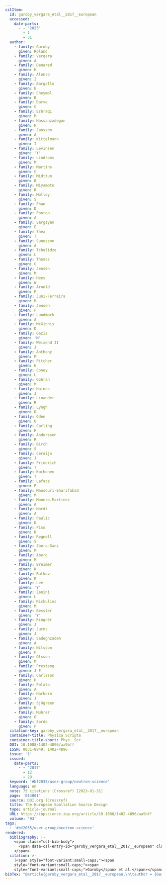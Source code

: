 ```yaml
---
cslItem:
  id: garoby_vergara_etal__2017__european
  accessed:
    date-parts:
      - - '2023'
        - 1
        - 31
  author:
    - family: Garoby
      given: Roland
    - family: Vergara
      given: A
    - family: Danared
      given: H
    - family: Alonso
      given: I
    - family: Bargallo
      given: E
    - family: Cheymol
      given: B
    - family: Darve
      given: C
    - family: Eshraqi
      given: M
    - family: Hassanzadegan
      given: H
    - family: Jansson
      given: A
    - family: Kittelmann
      given: I
    - family: Levinsen
      given: 'Y'
    - family: Lindroos
      given: M
    - family: Martins
      given: C
    - family: Midttun
      given: Ø
    - family: Miyamoto
      given: R
    - family: Molloy
      given: S
    - family: Phan
      given: D
    - family: Ponton
      given: A
    - family: Sargsyan
      given: E
    - family: Shea
      given: T
    - family: Sunesson
      given: A
    - family: Tchelidze
      given: L
    - family: Thomas
      given: C
    - family: Jensen
      given: M
    - family: Hees
      given: W
    - family: Arnold
      given: P
    - family: Juni-Ferreira
      given: M
    - family: Jensen
      given: F
    - family: Lundmark
      given: A
    - family: McGinnis
      given: D
    - family: Gazis
      given: 'N'
    - family: Weisend II
      given: J
    - family: Anthony
      given: M
    - family: Pitcher
      given: E
    - family: Coney
      given: L
    - family: Gohran
      given: M
    - family: Haines
      given: J
    - family: Linander
      given: R
    - family: Lyngh
      given: D
    - family: Oden
      given: U
    - family: Carling
      given: H
    - family: Andersson
      given: R
    - family: Birch
      given: S
    - family: Cereijo
      given: J
    - family: Friedrich
      given: T
    - family: Korhonen
      given: T
    - family: Laface
      given: E
    - family: Mansouri-Sharifabad
      given: M
    - family: Monera-Martinez
      given: A
    - family: Nordt
      given: A
    - family: Paulic
      given: D
    - family: Piso
      given: D
    - family: Regnell
      given: S
    - family: Zaera-Sanz
      given: M
    - family: Aberg
      given: M
    - family: Breimer
      given: K
    - family: Batkov
      given: K
    - family: Lee
      given: 'Y'
    - family: Zanini
      given: L
    - family: Kickulies
      given: M
    - family: Bessler
      given: 'Y'
    - family: Ringnér
      given: J
    - family: Jurns
      given: J
    - family: Sadeghzadeh
      given: A
    - family: Nilsson
      given: P
    - family: Olsson
      given: M
    - family: Presteng
      given: J-E
    - family: Carlsson
      given: H
    - family: Polato
      given: A
    - family: Harborn
      given: J
    - family: Sjögreen
      given: K
    - family: Muhrer
      given: G
    - family: Sordo
      given: F
  citation-key: garoby_vergara_etal__2017__european
  container-title: Physica Scripta
  container-title-short: Phys. Scr.
  DOI: 10.1088/1402-4896/aa9bff
  ISSN: 0031-8949, 1402-4896
  issue: '1'
  issued:
    date-parts:
      - - '2017'
        - 12
        - 29
  keyword: '#bf2035/user-group/neutron-science'
  language: en
  note: 75 citations (Crossref) [2023-01-31]
  page: '014001'
  source: DOI.org (Crossref)
  title: The European Spallation Source Design
  type: article-journal
  URL: https://iopscience.iop.org/article/10.1088/1402-4896/aa9bff
  volume: '93'
tags:
  - '#bf2035/user-group/neutron-science'
rendered:
  bibliography: |-
    <span class="csl-bib-body">
      <span data-csl-entry-id="garoby_vergara_etal__2017__european" class="csl-entry"><span class='author-bib'>Garoby, Vergara, A., Danared, H., Alonso, I., Bargallo, E., Cheymol, B., Darve, C., Eshraqi, M., Hassanzadegan, H., Jansson, A., Kittelmann, I., Levinsen, Y., Lindroos, M., Martins, C., Midttun, Ø., Miyamoto, R., Molloy, S., Phan, D., Ponton, A., … Sordo, F.</span>. <span class='date-bib'>(2017)</span>. <span class='title'><b>The European Spallation Source Design</b></span>. <i>Physica Scripta</i>, <i>93</i>(1), 014001. <span class='URL'><a href='https://doi.org/10.1088/1402-4896/aa9bff'>LINK</a></span></span>
    </span>
  citation: >-
    (<span style="font-variant:small-caps;"><span
    style="font-variant:small-caps;"><span
    style="font-variant:small-caps;">Garoby</span> et al.</span></span>, 2017)
bibTex: "@article{garoby_vergara_etal__2017__european,\n\tauthor = {Garoby, Roland and Vergara, A and Danared, H and Alonso, I and Bargallo, E and Cheymol, B and Darve, C and Eshraqi, M and Hassanzadegan, H and Jansson, A and Kittelmann, I and Levinsen, Y and Lindroos, M and Martins, C and Midttun, \\O{} and Miyamoto, R and Molloy, S and Phan, D and Ponton, A and Sargsyan, E and Shea, T and Sunesson, A and Tchelidze, L and Thomas, C and Jensen, M and Hees, W and Arnold, P and Juni-Ferreira, M and Jensen, F and Lundmark, A and McGinnis, D and Gazis, N and Weisend II, J and Anthony, M and Pitcher, E and Coney, L and Gohran, M and Haines, J and Linander, R and Lyngh, D and Oden, U and Carling, H and Andersson, R and Birch, S and Cereijo, J and Friedrich, T and Korhonen, T and Laface, E and Mansouri-Sharifabad, M and Monera-Martinez, A and Nordt, A and Paulic, D and Piso, D and Regnell, S and Zaera-Sanz, M and Aberg, M and Breimer, K and Batkov, K and Lee, Y and Zanini, L and Kickulies, M and Bessler, Y and Ringn{\\' e}r, J and Jurns, J and Sadeghzadeh, A and Nilsson, P and Olsson, M and Presteng, J-E and Carlsson, H and Polato, A and Harborn, J and Sj{\\\" o}green, K and Muhrer, G and Sordo, F},\n\tjournal = {Physica Scripta},\n\tdoi = {10.1088/1402-4896/aa9bff},\n\tissn = {0031-8949, 1402-4896},\n\tnumber = {1},\n\tyear = {2017},\n\tmonth = {dec 29},\n\tnote = {75 citations (Crossref) [2023-01-31]},\n\tpages = {014001},\n\ttitle = {The {European} {Spallation} {Source} {Design}},\n\turl = {https://iopscience.iop.org/article/10.1088/1402-4896/aa9bff},\n\thowpublished = {https://iopscience.iop.org/article/10.1088/1402-4896/aa9bff},\n\tvolume = {93},\n}\n\n"
---
```

